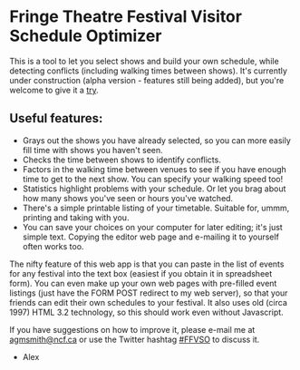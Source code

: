 # Fringe Theatre Festival Visitor Schedule Optimizer

This is a tool to let you select shows and build your own schedule, while detecting conflicts (including walking times between shows).  It's currently under construction (alpha version - features still being added), but you're welcome to give it a [try](http://web.ncf.ca/au829/FFVSO/index.html).

## Useful features:

* Grays out the shows you have already selected, so you can more easily fill time with shows you haven't seen.
* Checks the time between shows to identify conflicts.
* Factors in the walking time between venues to see if you have enough time to get to the next show. You can specify your walking speed too!
* Statistics highlight problems with your schedule. Or let you brag about how many shows you've seen or hours you've watched.
* There's a simple printable listing of your timetable. Suitable for, ummm, printing and taking with you.
* You can save your choices on your computer for later editing; it's just simple text. Copying the editor web page and e-mailing it to yourself often works too. 

The nifty feature of this web app is that you can paste in the list of events for any festival into the text box (easiest if you obtain it in spreadsheet form). You can even make up your own web pages with pre-filled event listings (just have the FORM POST redirect to my web server), so that your friends can edit their own schedules to your festival. It also uses old (circa 1997) HTML 3.2 technology, so this should work even without Javascript.

If you have suggestions on how to improve it, please e-mail me at agmsmith@ncf.ca or use the Twitter hashtag [#FFVSO](https://twitter.com/search?q=%23FFVSO) to discuss it.

- Alex

